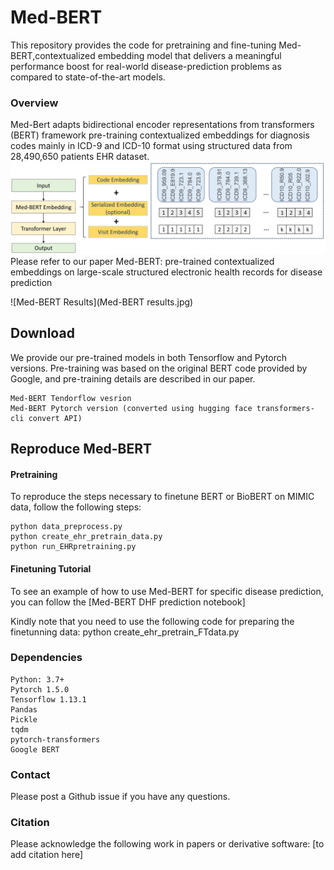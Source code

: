 # Med-BERT
This repository provides the code for pretraining and fine-tuning Med-BERT,contextualized embedding model that delivers a meaningful performance boost for real-world disease-prediction problems as compared to state-of-the-art models.

### Overview
Med-Bert adapts bidirectional encoder representations from transformers (BERT) framework pre-training contextualized embeddings for diagnosis codes mainly in ICD-9 and ICD-10 format using structured data from 28,490,650 patients EHR dataset. 
 ![Med-BERT_Structure](Med-BERT_Structure.jpg)
Please refer to our paper Med-BERT: pre-trained contextualized embeddings on large-scale structured electronic health records for disease prediction

 ![Med-BERT Results](Med-BERT results.jpg)

## Download

We provide our pre-trained models in both Tensorflow and Pytorch versions. Pre-training was based on the original BERT code provided by Google, and pre-training details are described in our paper. 

    Med-BERT Tendorflow vesrion
    Med-BERT Pytorch version (converted using hugging face transformers-cli convert API)
    
## Reproduce Med-BERT
#### Pretraining

To reproduce the steps necessary to finetune BERT or BioBERT on MIMIC data, follow the following steps:

    python data_preprocess.py 
    python create_ehr_pretrain_data.py
    python run_EHRpretraining.py

#### Finetuning Tutorial

To see an example of how to use Med-BERT for specific disease prediction, you can follow the [Med-BERT DHF prediction notebook]

Kindly note that you need to use the following code for preparing the finetunning data:
    python create_ehr_pretrain_FTdata.py


### Dependencies
    Python: 3.7+
    Pytorch 1.5.0
    Tensorflow 1.13.1
    Pandas
    Pickle
    tqdm
    pytorch-transformers
    Google BERT
    

### Contact

Please post a Github issue if you have any questions.

### Citation

Please acknowledge the following work in papers or derivative software:
[to add citation here]




